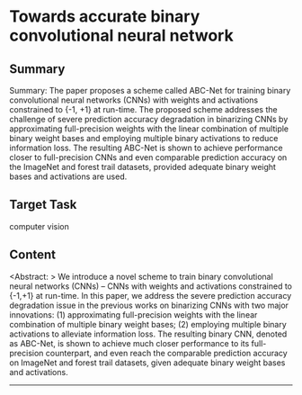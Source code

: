 # Towards accurate binary convolutional neural network

## Summary

Summary: The paper proposes a scheme called ABC-Net for training binary convolutional neural networks (CNNs) with weights and activations constrained to {-1, +1} at run-time. The proposed scheme addresses the challenge of severe prediction accuracy degradation in binarizing CNNs by approximating full-precision weights with the linear combination of multiple binary weight bases and employing multiple binary activations to reduce information loss. The resulting ABC-Net is shown to achieve performance closer to full-precision CNNs and even comparable prediction accuracy on the ImageNet and forest trail datasets, provided adequate binary weight bases and activations are used.


## Target Task

computer vision

## Content

<Abstract: >
We introduce a novel scheme to train binary convolutional neural networks (CNNs) – CNNs with weights and activations constrained to {-1,+1} at run-time. In this paper, we address the severe prediction accuracy degradation issue in the previous works on binarizing CNNs with two major innovations: (1) approximating full-precision weights with the linear combination of multiple binary weight bases; (2) employing multiple binary activations to alleviate information loss. The resulting binary CNN, denoted as ABC-Net, is shown to achieve much closer performance to its full-precision counterpart, and even reach the comparable prediction accuracy on ImageNet and forest trail datasets, given adequate binary weight bases and activations.



---

